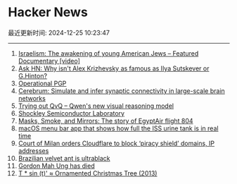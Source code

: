 # Hacker News

最近更新时间: 2024-12-25 10:23:47

--- 
1. [Israelism: The awakening of young American Jews – Featured Documentary [video]](https://www.youtube.com/watch?v=Iq6J7Q6L0yw) 
2. [Ask HN: Why isn't Alex Krizhevsky as famous as Ilya Sutskever or G.Hinton?](https://news.ycombinator.com/item?id=42505519) 
3. [Operational PGP](https://gist.github.com/grugq/03167bed45e774551155) 
4. [Cerebrum: Simulate and infer synaptic connectivity in large-scale brain networks](https://svbrain.xyz/2024/12/20/cerebrum) 
5. [Trying out QvQ – Qwen's new visual reasoning model](https://simonwillison.net/2024/Dec/24/qvq/) 
6. [Shockley Semiconductor Laboratory](https://www.abortretry.fail/p/shockley-semiconductor-laboratory) 
7. [Masks, Smoke, and Mirrors: The story of EgyptAir flight 804](https://admiralcloudberg.medium.com/masks-smoke-and-mirrors-the-untold-story-of-egyptair-flight-804-42c788fcac2d) 
8. [macOS menu bar app that shows how full the ISS urine tank is in real time](https://github.com/Jaennaet/pISSStream) 
9. [Court of Milan orders Cloudflare to block ‘piracy shield’ domains, IP addresses](https://torrentfreak.com/cloudflare-must-block-piracy-shield-domains-and-ip-addresses-across-its-service-241224/) 
10. [Brazilian velvet ant is ultrablack](https://www.nytimes.com/2024/12/17/science/ultrablack-velvet-ant-brazil.html) 
11. [Gordon Mah Ung has died](https://www.pcworld.com/article/2564783/gordon-mah-ung-remembered.html) 
12. [T * sin (t)' ≈ Ornamented Christmas Tree (2013)](https://community.wolfram.com/c/portal/getImageAttachment?filename=tree.gif&userId=93201) 
